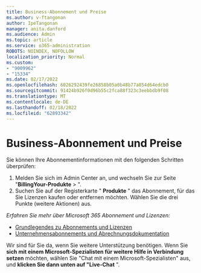 ```yaml
---
title: Business-Abonnement und Preise
ms.author: v-ftangonan
author: IpeTangonan
manager: anita.danford
ms.audience: Admin
ms.topic: article
ms.service: o365-administration
ROBOTS: NOINDEX, NOFOLLOW
localization_priority: Normal
ms.custom:
- "9009962"
- "15334"
ms.date: 02/17/2022
ms.openlocfilehash: 6026292439fe26858b05a0b48b77a854d64edcb0
ms.sourcegitcommit: 91424b926f0d96b55c2fca88f323c3eebbdb9f08
ms.translationtype: MT
ms.contentlocale: de-DE
ms.lasthandoff: 02/18/2022
ms.locfileid: "62893342"
---
```

# <a name="business-subscription-and-pricing"></a>Business-Abonnement und Preise

Sie können Ihre Abonnementinformationen mit den folgenden Schritten überprüfen:

1. Melden Sie sich im Admin Center an, und wechseln Sie zur Seite "**BillingYour-Produkte** > ".
2. Suchen Sie auf der Registerkarte " **Produkte** " das Abonnement, für das Sie Lizenzen kaufen oder entfernen möchten. Wählen Sie die drei Punkte (weitere Aktionen) aus.

*Erfahren Sie mehr über Microsoft 365 Abonnement und Lizenzen:*

- [Grundlegendes zu Abonnements und Lizenzen](https://docs.microsoft.com/microsoft-365/commerce/licenses/subscriptions-and-licenses)
- [Unternehmensabonnements und Abrechnungsdokumentation](https://docs.microsoft.com/microsoft-365/commerce)

Wir sind für Sie da, wenn Sie weitere Unterstützung benötigen. Wenn Sie **sich mit einem Microsoft-Spezialisten für weitere Hilfe in Verbindung setzen** möchten, wählen Sie "Chat mit einem Microsoft-Spezialisten" aus, und **klicken Sie dann unten auf "Live-Chat** ".
